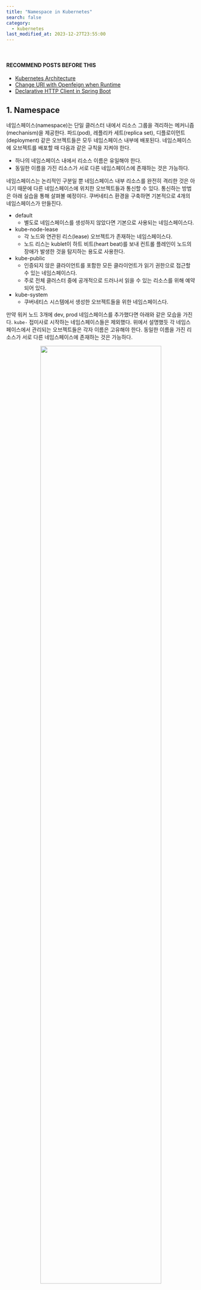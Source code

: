 ```yaml
---
title: "Namespace in Kubernetes"
search: false
category:
  - kubernetes
last_modified_at: 2023-12-27T23:55:00
---
```


<br/>

#### RECOMMEND POSTS BEFORE THIS

- [Kubernetes Architecture][kubernetes-architecture-link]
- [Change URI with Openfeign when Runtime][dynamic-uri-using-openfeign-link]
- [Declarative HTTP Client in Spring Boot][declarative-http-client-in-spring-boot-link]

## 1. Namespace

네임스페이스(namespace)는 단일 클러스터 내에서 리소스 그룹을 격리하는 메커니즘(mechanism)을 제공한다. 파드(pod), 레플리카 세트(replica set), 디플로이먼트(deployment) 같은 오브젝트들은 모두 네임스페이스 내부에 배포된다. 네임스페이스에 오브젝트를 배포할 때 다음과 같은 규칙을 지켜야 한다.

- 하나의 네임스페이스 내에서 리소스 이름은 유일해야 한다.
- 동일한 이름을 가진 리소스가 서로 다른 네임스페이스에 존재하는 것은 가능하다.

네임스페이스는 논리적인 구분일 뿐 네임스페이스 내부 리소스를 완전히 격리한 것은 아니기 때문에 다른 네임스페이스에 위치한 오브젝트들과 통신할 수 있다. 통신하는 방법은 아래 실습을 통해 살펴볼 예정이다. 쿠버네티스 환경을 구축하면 기본적으로 4개의 네임스페이스가 만들진다.

- default
  - 별도로 네임스페이스를 생성하지 않았다면 기본으로 사용되는 네임스페이스다.
- kube-node-lease
  - 각 노드와 연관된 리스(lease) 오브젝트가 존재하는 네임스페이스다.
  - 노드 리스는 kublet이 하트 비트(heart beat)를 보내 컨트롤 플레인이 노드의 장애가 발생한 것을 탐지하는 용도로 사용한다.
- kube-public
  - 인증되지 않은 클라이언트를 포함한 모든 클라이언트가 읽기 권한으로 접근할 수 있는 네임스페이스다.
  - 주로 전체 클러스터 중에 공개적으로 드러나서 읽을 수 있는 리소스를 위해 예약되어 있다.
- kube-system
  - 쿠버네티스 시스템에서 생성한 오브젝트들을 위한 네임스페이스다.

만약 워커 노드 3개에 dev, prod 네임스페이스를 추가했다면 아래와 같은 모습을 가진다. `kube-` 접미사로 시작하는 네임스페이스들은 제외했다. 위에서 설명했듯 각 네임스페이스에서 관리되는 오브젝트들은 각자 이름은 고유해야 한다. 동일한 이름을 가진 리소스가 서로 다른 네임스페이스에 존재하는 것은 가능하다. 

<p align="center">
  <img src="/images/namespace-in-kubernetes-01.png" width="80%" class="image__border">
</p>

### 1.1. Objects in Namespace

모든 리소스가 네임스페이스에 포함되진 않는다. 파드, 서비스, 디플로이먼트, 레플리카 세트, 레플리케이션 컨트롤러(replication controller) 같은 대부분의 리소스들은 네임스페이스에 포함된다. 노드(node)나 퍼시스턴트 볼륨(persistent volume) 같은 저수준 리소스는 어느 네임스페이스에도 속하지 않는다. 필연적으로 네임스페이스에 속하지 않는 리소스들은 네임스페이스 기반 스코핑이 불가능하다. 다음 명령어를 통해 어떤 타입의 오브젝트들이 네임스페이스에 포함되는지 아닌지 판단할 수 있다.

```
# 네임스페이스에 속하는 리소스
kubectl api-resources --namespaced=true

bindings                                 v1                             true         Binding
configmaps                  cm           v1                             true         ConfigMap
endpoints                   ep           v1                             true         Endpoints
events                      ev           v1                             true         Event
limitranges                 limits       v1                             true         LimitRange
persistentvolumeclaims      pvc          v1                             true         PersistentVolumeClaim
pods                        po           v1                             true         Pod
podtemplates                             v1                             true         PodTemplate
...
```

```
# 네임스페이스에 속하지 않는 리소스
kubectl api-resources --namespaced=false

componentstatuses                 cs           v1                                     false        ComponentStatus
namespaces                        ns           v1                                     false        Namespace
nodes                             no           v1                                     false        Node
persistentvolumes                 pv           v1                                     false        PersistentVolume
mutatingwebhookconfigurations                  admissionregistration.k8s.io/v1        false        MutatingWebhookConfiguration
validatingwebhookconfigurations                admissionregistration.k8s.io/v1        false        ValidatingWebhookConfiguration
customresourcedefinitions         crd,crds     apiextensions.k8s.io/v1                false        CustomResourceDefinition
apiservices                                    apiregistration.k8s.io/v1              false        APIService
...
```

### 1.2. Benefits

공식 문서를 보면 여러 개의 네임스페이스를 사용하는 것에 대한 가이드라인을 제시한다.

> 네임스페이스는 여러 개의 팀이나, 프로젝트에 걸쳐서 많은 사용자가 있는 환경에서 사용하도록 만들어졌다. 사용자가 거의 없거나, 수 십명 정도가 되는 경우에는 네임스페이스를 전혀 고려할 필요가 없다. 네임스페이스가 제공하는 기능이 필요할 때 사용하도록 하자.

시스템을 구성할 수 있는 상황이나 환경에 따라 달라지겠지만, 오브젝트 리소스를 확실히 구분할 수 있도록 개발, 스테이지, 운영 같은 서비스 운영 환경 단위로 나눌 필요는 있어 보인다. 네임스페이스의 논리적인 수준 격리를 통해 다음과 같은 이득을 취할 수 있다. 

- 네임스페이스 단위로 RBAC(Role-Based Access Control) 정책을 적용하여 보안 정책을 강화할 수 있다. 
- 네임스페이스마다 할당된 리소스 크기를 다르게 지정하는 등 독립적인 정책 적용이 가능하다.
- 테스트 환경과 지속적인 개발이 이뤄지는 스테이징 환경을 구분할 수 있다.

## 2. Practice

네임스페이스 개념을 확인할 수 있는 실습을 해본다. 필자는 관리자보단 개발자로서 쿠버네티스를 사용하기 때문에 애플리케이션 통신 부분에 초점이 맞춰진 실습이다. 다음과 같은 내용들을 확인한다.

- 네임스페이스를 만들기
- 리소스 쿼터(resource quota)를 통해 네임스페이스 리소스 제한하기
- 네임스페이스에 파드 배포하기
- 같은 네임스페이스 내 파드 통신
- 다른 네임스페이스 간 파드 통신

도커 데스크탑(docker desktop)에서 지원하는 쿠버네티스 클러스터 환경에서 실습한다. 다음과 같은 환경을 구성한다. 

- 두 개의 네임스페이스 생성한다.
  - foo-ns, bar-ns
- foo-ns 네임스페이스는 리소스 쿼터를 통해 자원 제한이 걸려있다. 
- foo-ns 네임스페이스에 배포된 파드와 서비스는 다음과 같다.
  - foo-pod, foo-service
  - qux-pod, qux-service
- bar-ns 네임스페이스에 배포된 파드와 서비스는 다음과 같다.
  - foo-pod, foo-service
- foo-ns 네임스페이스에 배포된 foo-pod 파드를 통해 클러스터 내부 다른 파드들과 통신을 수행한다.

<p align="center">
  <img src="/images/namespace-in-kubernetes-02.png" width="100%" class="image__border">
</p>

### 2.1. Spring Application

먼저 실습을 위한 컨테어너 이미지를 하나 생성한다. 배포될 모든 파드들은 이 단계에서 만들어지는 컨테이너 이미지를 사용한다. 전체 코드 중 중요한 부분만 살펴본다. 전체 코드를 보고 싶다면 글 아래 코드 저장소를 확인하길 바란다. 

#### 2.1.1. application.yml

SERVICE_NAME 환경 변수를 통해 서비스 이름을 주입 받는다. 환경 변수는 파드 스펙이 정의된 yml 파일을 설정된다. 기본 값은 `action-in-blog`이다.

```yml
service:
  name: ${SERVICE_NAME:action-in-blog}
```

#### 2.1.2. CommunicationController Class

API 엔드-포인트(end-point)가 정의된 컨트롤러이다. 다음과 같은 요청을 처리한다.

- [GET] /service-name
  - 자신의 서비스 이름을 반환한다.
- [GET] /external/{serviceName}
  - 경로 변수인 `serviceName`은 쿠버네티스 환경에서 파드 간 통신을 위해 사용하는 서비스 오브젝트 이름을 의미한다.
  - 다른 서비스 오브젝트를 통해 다른 파드로부터 서비스 이름을 응답 받아 반환한다.

```java
package action.in.blog.controller;

import action.in.blog.proxy.ExternalServiceClient;
import org.slf4j.Logger;
import org.slf4j.LoggerFactory;
import org.springframework.beans.factory.annotation.Value;
import org.springframework.web.bind.annotation.GetMapping;
import org.springframework.web.bind.annotation.PathVariable;
import org.springframework.web.bind.annotation.RestController;
import org.springframework.web.util.DefaultUriBuilderFactory;

@RestController
public class CommunicationController {

    private final static Logger logger = LoggerFactory.getLogger(CommunicationController.class);

    private final ExternalServiceClient externalServiceClient;

    @Value("${service.name}")
    private String serviceName;

    public CommunicationController(ExternalServiceClient externalServiceClient) {
        this.externalServiceClient = externalServiceClient;
    }

    @GetMapping("/service-name")
    public String serviceName() {
        return serviceName;
    }

    @GetMapping("/external/{serviceName}")
    public String externalServiceName(@PathVariable String serviceName) {
        logger.info("by pass to {}", serviceName);
        return externalServiceClient.getServiceName(new DefaultUriBuilderFactory(serviceName));
    }
}
```

#### 2.1.3. ExternalServiceClient Class

명시적인(declarative) HTTP 클라이언트를 통해 통신한다. 스프링 부트 3.X 버전부터 사용할 수 있다. 상세한 사용법은 [Declarative HTTP Client in Spring Boot][declarative-http-client-in-spring-boot-link] 글을 참조하길 바란다. 

HTTP 클라이언트는 페인 클라이언트(feign client)처럼 동적 URL 할당이 가능하다. 동적 URL 할당에 대한 개념을 알고 싶다면 [Change URI with Openfeign when Runtime][dynamic-uri-using-openfeign-link] 글을 참고하길 바란다. 간단히 설명하면 메소드 첫 번째 파라미터가 URI 객체일 경우 해당 호스트에게 API 요청을 보낸다. 메소드 위에 @GetExchange 애너테이션에 명시된 /service-name 경로로 GET 요청을 수행한다. 

```java
package action.in.blog.proxy;

import org.springframework.web.service.annotation.GetExchange;
import org.springframework.web.util.UriBuilderFactory;

public interface ExternalServiceClient {

    @GetExchange("/service-name")
    String getServiceName(UriBuilderFactory uriBuilderFactory);
}
```

#### 2.1.4. Build and Push Docker Image

쿠버네티스가 파드를 만들 때 사용할 수 있도록 도커 이미지를 생성한다. 도커 파일 내용은 다음과 같다.

```dockerfile
# STAGE 1
FROM gradle:jdk17 as builder

WORKDIR /build

COPY build.gradle settings.gradle /build/

RUN gradle build -x test --parallel --continue > /dev/null 2>&1 || true

COPY . /build

RUN gradle build -x test --parallel

# STAGE 2
FROM eclipse-temurin:17-jammy

WORKDIR /app

COPY --from=builder /build/build/libs/*-SNAPSHOT.jar ./app.jar

EXPOSE 8080

ENTRYPOINT ["java", "-jar", "app.jar"]
```

opop3966/ns-poc 태그 이름을 가진 도커 이미지를 빌드한다. 

```
$ docker build -t opop3966/ns-poc .
```

빌드가 완료되면 원격 저장소에 배포한다.

```
$ docker push opop3966/ns-poc:latest
```

### 2.2. Create Namespace

아래 yml 파일을 사용해 쿠버네티스 네임스페이스를 생성한다.

- foo-ns
  - 리소스 쿼터를 통해 네임스페이스의 리소스를 제한한다.
  - 파드 개수 최대 5개
  - 요청, 최대 CPU 4
  - 요청, 최대 메모리 4Gi
- bar-ns
  - 별도 리소스 제약이 없다.

```yml
apiVersion: v1
kind: Namespace
metadata:
  name: foo-ns
---
apiVersion: v1
kind: Namespace
metadata:
  name: bar-ns
---
apiVersion: v1
kind: ResourceQuota
metadata:
  name: compute-quota-foo
  namespace: foo-ns
spec:
  hard:
    pods: "5"
    requests.cpu: "4"
    requests.memory: 4Gi
    limits.cpu: "4"
    limits.memory: 4Gi
```

명령어를 통해 네임스페이스를 생성한다.

```
$ kubectl create -f ns-defintion.yml         

namespace/foo-ns created
namespace/bar-ns created
```

생성된 네임스페이스를 확인한다.

```
$ kubectl get ns                    

NAME              STATUS   AGE
bar-ns            Active   32s
default           Active   9d
foo-ns            Active   33s
kube-node-lease   Active   9d
kube-public       Active   9d
kube-system       Active   9d
```

각 네임스페이스 상세 내용을 살펴본다. 먼저 foo-ns 네임스페이스 정보이다. 

- 리소스 쿼터 정보를 확인할 수 있다.

```
$ kubectl describe ns foo-ns

Name:         foo-ns
Labels:       kubernetes.io/metadata.name=foo-ns
Annotations:  <none>
Status:       Active

Resource Quotas
  Name:            compute-quota-foo
  Resource         Used  Hard
  --------         ---   ---
  limits.cpu       0     4
  limits.memory    0     4Gi
  pods             0     5
  requests.cpu     0     4
  requests.memory  0     4Gi

No LimitRange resource.
```

다음 bar-ns 네임스페이스 정보를 살펴본다. 

- 리소스 쿼터 정보를 확인할 수 없다.

```
$ kubectl describe ns bar-ns

Name:         bar-ns
Labels:       kubernetes.io/metadata.name=bar-ns
Annotations:  <none>
Status:       Active

No resource quota.

No LimitRange resource.
```

네임스페이스의 리소스 쿼터 정보를 확인하고 싶으면 다음 명령어를 사용한다.

```
$ kubectl get quota --namespace=foo-ns

NAME                AGE     REQUEST                                                LIMIT
compute-quota-foo   9m36s   pods: 0/5, requests.cpu: 0/4, requests.memory: 0/4Gi   limits.cpu: 0/4, limits.memory: 0/4Gi
```

### 2.3. Deploy Pods and Services

각 네임스페이스에 파드와 서비스를 배포한다. 파드를 배포할 때 사용하는 컨테이너 이미지는 이전 단계에서 생성한 `opop3966/ns-poc`을 사용한다.

#### 2.3.1. Foo Pod in foo-ns Namespace

foo-ns 네임스페이스에 배포할 파드, 서비스 정보는 다음과 같다. 

- 파드 정보
  - 이름 - foo-pod
  - 배포 네임스페이스 - foo-ns
  - 컨테이너 이름 - foo-container
  - 애플리케이션 서비스 이름 - foo-pod-in-foo-ns
- 서비스 정보
  - 이름 - foo-service
  - 배포 네임스페이스 - foo-ns
  - 서비스 포트 - 80
  - 파드 애플리케이션 컨테이너 포트 - 8080
  - 서비스 타입 - NodePort

```yml
apiVersion: v1
kind: Pod
metadata:
  name: foo-pod
  namespace: foo-ns
  labels:
    app: foo-app
spec:
  containers:
    - name: foo-container
      image: opop3966/ns-poc
      env:
        - name: SERVICE_NAME
          value: foo-pod-in-foo-ns
      resources:
        requests:
          memory: 2Gi
          cpu: "2"
        limits:
          memory: 2Gi
          cpu: "2"
---
apiVersion: v1
kind: Service
metadata:
  name: foo-service
  namespace: foo-ns
spec:
  ports:
    - port: 80
      targetPort: 8080
  selector:
    app: foo-app
  type: NodePort
```

foo-pod 파드는 클러스터 외부에서 호출할 수 있어야 하므로 NodePort 타입으로 지정한다. 

파드 스펙에 리소스 제약이 정의된 것을 볼 수 있다. foo-ns 네임스페이스는 리소스 제한이 설정되어 있기 때문에 내부에 배포될 파드들도 리소스 요청 정보가 필요하다. 리소스 요청 정보가 없는 경우 다음과 같은 에러 메시지를 볼 수 있다. 

```
Error from server (Forbidden): error when creating "pod-foo-definition.yml": pods "foo-pod" is forbidden: failed quota: compute-quota-foo: must specify limits.cpu for: foo-pod; limits.memory for: foo-pod; requests.cpu for: foo-pod; requests.memory for: foo-pod
```

명령어를 통해 파드와 서비스를 배포한다. 

```
$ kubectl create -f pod-foo-definition.yml

pod/foo-pod created
service/foo-service created
```

명령어를 통해 생성된 파드와 서비스 정보를 확인한다.

```
$ kubectl get pods --namespace=foo-ns

NAME      READY   STATUS    RESTARTS   AGE
foo-pod   1/1     Running   0          54s
```

```
$ kubectl get svc --namespace=foo-ns

NAME          TYPE       CLUSTER-IP     EXTERNAL-IP   PORT(S)          AGE
foo-service   NodePort   10.106.98.76   <none>        8080:30496/TCP   61s
```

배포가 정상적으로 완료됐는지 cURL 명령어를 통해 확인한다.

- [GET] /service-name 요청
  - 파드 정의 파일에 설정한 환경 변수 값을 응답으로 받는다.

```
$ curl localhost:30496/service-name

foo-pod-in-foo-ns                                                                                                  
```

#### 2.3.2. Qux Pod in foo-ns Namespace

환경 변수 값과 서비스 타입이 다른 것을 제외하면 foo-pod 파드, foo-service 서비스와 큰 차이는 없다. yml 파일은 다음과 같다.

- 파드 정보
  - 이름 - qux-pod
  - 배포 네임스페이스 - foo-ns
  - 컨테이너 이름 - qux-container
  - 애플리케이션 서비스 이름 - qux-pod-in-foo-ns
- 서비스 정보
  - 이름 - qux-service
  - 배포 네임스페이스 - foo-ns
  - 서비스 포트 - 80
  - 파드 애플리케이션 컨테이너 포트 - 8080
  - 서비스 타입 - ClusterIP

```yml 
apiVersion: v1
kind: Pod
metadata:
  name: qux-pod
  namespace: foo-ns
  labels:
    app: qux-app
spec:
  containers:
    - name: qux-container
      image: opop3966/ns-poc
      env:
        - name: SERVICE_NAME
          value: qux-pod-in-foo-ns
      resources:
        requests:
          memory: 2Gi
          cpu: "2"
        limits:
          memory: 2Gi
          cpu: "2"
---
apiVersion: v1
kind: Service
metadata:
  name: qux-service
  namespace: foo-ns
spec:
  ports:
    - port: 80
      targetPort: 8080
  selector:
    app: qux-app
```

qux-pod 파드에 /service-name 경로로 GET 요청을 보내면 `qux-pod-in-foo-ns` 값을 응답 받을 것이다. 서비스는 클러스터 외부와 통신할 필요가 없기 때문에 클러스터IP(ClusterIP) 타입을 사용한다. 

아래 명령어를 통해 파드와 서비스를 배포한다. 

```
$ kubectl create -f pod-qux-definition.yml 

pod/qux-pod created
service/qux-service created
```

아래 명령어를 통해 생성된 파드와 서비스 정보를 확인할 수 있다.

```
$ kubectl get pods --namespace=foo-ns

NAME      READY   STATUS    RESTARTS   AGE
foo-pod   1/1     Running   0          10m
qux-pod   1/1     Running   0          17s
```

```
$ kubectl get svc --namespace=foo-ns

NAME          TYPE        CLUSTER-IP       EXTERNAL-IP   PORT(S)          AGE
foo-service   NodePort    10.106.98.76     <none>        8080:30496/TCP   10m
qux-service   ClusterIP   10.109.107.240   <none>        80/TCP           21s
```

foo-pod, qux-pod 파드 사이의 통신 테스트는 bar-ns 네임스페이스에 남은 파드를 마저 배포한 이후 진행한다.

#### 2.3.3. Foo Pod in bar-ns Namespace

bar-ns 네임스페이스에 foo-pod 파드를 배포한다. 동일한 네임스페이스가 아니므로 동일한 이름을 가진 파드를 배포할 수 있다. bar-ns 네임스페이스는 리소스 제약이 없으므로 파드를 정의할 때 리소스 요청 정보를 작성할 필요가 없다. 환경 변수와 네임스페이스가 바뀐 것을 제외하면 크게 다르지 않다. 서비스도 외부와 직접 통신하지 않기 때문에 클러스터IP 타입을 사용한다. 파드, 서비스 정보는 다음과 같다.

- 파드 정보
  - 이름 - foo-pod
  - 배포 네임스페이스 - bar-ns
  - 컨테이너 이름 - foo-container
  - 애플리케이션 서비스 이름 - foo-pod-in-bar-ns
- 서비스 정보
  - 이름 - foo-service
  - 배포 네임스페이스 - bar-ns
  - 서비스 포트 - 80
  - 파드 애플리케이션 컨테이너 포트 - 8080
  - 서비스 타입 - ClusterIP

```yml
apiVersion: v1
kind: Pod
metadata:
  name: foo-pod
  namespace: bar-ns
  labels:
    app: foo-app
spec:
  containers:
    - name: foo-container
      image: opop3966/ns-poc
      env:
        - name: SERVICE_NAME
          value: foo-pod-in-bar-ns
---
apiVersion: v1
kind: Service
metadata:
  name: foo-service
  namespace: bar-ns
spec:
  ports:
    - port: 80
      targetPort: 8080
  selector:
    app: foo-app
```

마찬가지로 명령어를 통해 배포한다.

```
$ kubectl create -f pod-foobar-definition.yml 

pod/foo-pod created
service/foo-service created
```

명령어를 통해 생성된 파드와 서비스 정보를 확인할 수 있다.

```
$ kubectl get pods --namespace=bar-ns    

NAME      READY   STATUS    RESTARTS   AGE
foo-pod   1/1     Running   0          64s
```

```
$ kubectl get svc --namespace=bar-ns

NAME          TYPE        CLUSTER-IP     EXTERNAL-IP   PORT(S)   AGE
foo-service   ClusterIP   10.105.15.27   <none>        80/TCP    69s
```

## 3. Practice

foo-ns 네임스페이스에 배포된 foo-pod 파드를 통해 다른 서비스들과 통신해본다. 애플리케이션 코드를 보면 알 수 있듯이 `/external/{serviceName}` 경로로 GET 요청을 보내면 `{serviceName}/server-name` 경로로 요청을 포워딩(forwarding)한다. cURL 명령어를 통해 foo-pod 파드와 동일한 네임스페이스에 배포된 qux-pod 파드 사이의 통신을 테스트한다. 

- qux-pod 파드를 생성할 때 주입한 환경 변수 값을 응답으로 받는다.

```
$ curl localhost:30496/external/qux-service

qux-pod-in-foo-ns
```

다른 네임스페이스에 배포된 foo-pod 파드와 통신한다. 다른 네임스페이스에 위치한 서비스와 통신할 때 주소는 전혀 다르다. 먼저 결과를 확인하고 관련된 내용을 살펴보자.

- foo-pod 파드를 생성할 때 주입한 환경 변수 값을 응답으로 받는다. 

```
$ curl localhost:30496/external/foo-service.bar-ns.svc.cluster.local

foo-pod-in-bar-ns
```

같은 네임스페이스에 배포된 서비스는 이름만으로 통신할 수 있다. 쿠버네티스는 클러스터 내부에서 사용할 수 있는 DNS(domain name system)이 존재하기 때문에 이름만으로 통신이 가능하다. 서비스를 생성하면 해당 DNS 엔트리(entry)가 생성된다. 엔트리는 다음과 같은 형식을 가진다.

```
<서비스-이름>.<네임스페이스-이름>.svc.cluster.local
```

`<서비스-이름>`만으로 통신하는 경우 같은 네임스페이스 내에 국한된 서비스로 연결시킨다. 네임스페이스를 넘어 통신하기 위해선 전체 주소 도메인 이름(Full Qualified Domain Name, FQDN)을 사용해야 한다. foo-ns 네임스페이스의 foo-pod 파드가 bar-ns 네임스페이스의 foo-pod 파드와 통신하기 위해 foo-service 서비스의 이름을 `foo-service.bar-ns.svc.cluster.local`으로 사용한 이유다. 

#### TEST CODE REPOSITORY

- <https://github.com/Junhyunny/blog-in-action/tree/master/2023-12-27-namespace-in-kubernetes>

#### REFERENCE

- <https://www.udemy.com/course/certified-kubernetes-application-developer/>
- <https://kubernetes.io/ko/docs/concepts/overview/working-with-objects/namespaces/>
- <https://kubernetes.io/ko/docs/tasks/administer-cluster/namespaces/>
- <https://kubernetes.io/ko/docs/concepts/policy/resource-quotas/>
- <https://kubeops.net/blog/the-importance-of-kubernetes-namespace-separation>
- <https://hw-kang.tistory.com/43>
- <https://datatracker.ietf.org/doc/html/rfc1123>

[kubernetes-architecture-link]: https://junhyunny.github.io/kubernetes/kubernetes-architecture/
[dynamic-uri-using-openfeign-link]: https://junhyunny.github.io/spring-boot/spring-cloud/junit/dynamic-uri-using-openfeign/
[declarative-http-client-in-spring-boot-link]: https://junhyunny.github.io/spring-boot/declarative-http-client-in-spring-boot/
